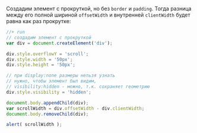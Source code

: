 Создадим элемент с прокруткой, но без `border` и `padding`. Тогда разница между его полной шириной `offsetWidth` и внутренней `clientWidth` будет равна как раз прокрутке:

```js
//+ run
// создадим элемент с прокруткой
var div = document.createElement('div');

div.style.overflowY = 'scroll';
div.style.width = '50px';
div.style.height = '50px';

// при display:none размеры нельзя узнать
// нужно, чтобы элемент был видим, 
// visibility:hidden - можно, т.к. сохраняет геометрию
div.style.visibility = 'hidden';

document.body.appendChild(div);
var scrollWidth = div.offsetWidth - div.clientWidth;
document.body.removeChild(div);

alert( scrollWidth );
```

